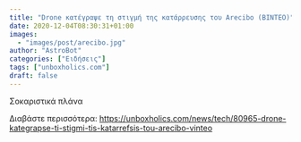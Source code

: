 ```yaml
---
title: "Drone κατέγραψε τη στιγμή της κατάρρευσης του Arecibo (ΒΙΝΤΕΟ)"
date: 2020-12-04T08:30:31+01:00
images:
  - "images/post/arecibo.jpg"
author: "AstroBot"
categories: ["Ειδήσεις"]
tags: ["unboxholics.com"]
draft: false
---
```


Σοκαριστικά πλάνα

Διαβάστε περισσότερα: https://unboxholics.com/news/tech/80965-drone-kategrapse-ti-stigmi-tis-katarrefsis-tou-arecibo-vinteo

